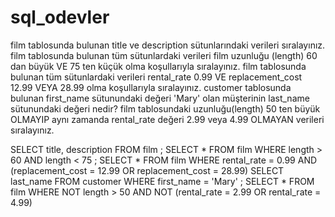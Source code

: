 # sql_odevler
film tablosunda bulunan title ve description sütunlarındaki verileri sıralayınız.
film tablosunda bulunan tüm sütunlardaki verileri film uzunluğu (length) 60 dan büyük VE 75 ten küçük olma koşullarıyla sıralayınız.
film tablosunda bulunan tüm sütunlardaki verileri rental_rate 0.99 VE replacement_cost 12.99 VEYA 28.99 olma koşullarıyla sıralayınız.
customer tablosunda bulunan first_name sütunundaki değeri 'Mary' olan müşterinin last_name sütunundaki değeri nedir?
film tablosundaki uzunluğu(length) 50 ten büyük OLMAYIP aynı zamanda rental_rate değeri 2.99 veya 4.99 OLMAYAN verileri sıralayınız.

SELECT title, description FROM film ;
SELECT * FROM film WHERE length > 60 AND length < 75 ;
SELECT * FROM film WHERE rental_rate = 0.99 AND (replacement_cost = 12.99 OR replacement_cost = 28.99)
SELECT last_name FROM customer WHERE first_name = 'Mary' ;
SELECT * FROM film WHERE NOT length > 50 AND NOT (rental_rate = 2.99 OR rental_rate = 4.99)
